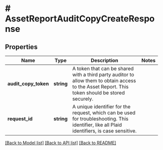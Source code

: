 # # AssetReportAuditCopyCreateResponse

## Properties

Name | Type | Description | Notes
------------ | ------------- | ------------- | -------------
**audit_copy_token** | **string** | A token that can be shared with a third party auditor to allow them to obtain access to the Asset Report. This token should be stored securely. |
**request_id** | **string** | A unique identifier for the request, which can be used for troubleshooting. This identifier, like all Plaid identifiers, is case sensitive. |

[[Back to Model list]](../../README.md#models) [[Back to API list]](../../README.md#endpoints) [[Back to README]](../../README.md)
